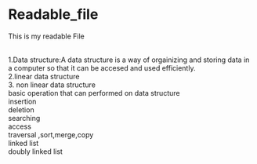 # Readable_file



This is my readable File

<br>
1.Data structure:A data structure is a way of orgainizing and storing data in a computer so that it can be accesed and used efficiently.
<br>
2.linear data structure
<br>
3.
non linear data structure
<br>
basic operation that can performed on data structure
<br>
insertion
<br>
deletion
<br>
searching
<br>
access
<br>
traversal ,sort,merge,copy
<br>
linked list
<br>
doubly linked list 
